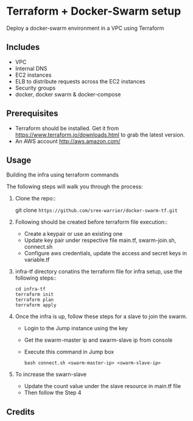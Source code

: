 # Terraform + Docker-Swarm setup

Deploy a docker-swarm environment in a VPC using Terraform

Includes
--------

* VPC
* Internal DNS
* EC2 instances
* ELB to distribute requests across the EC2 instances
* Security groups
* docker, docker swarm & docker-compose


Prerequisites
-------------

* Terraform should be installed. Get it from https://www.terraform.io/downloads.html to grab the latest version.
* An AWS account http://aws.amazon.com/

Usage
-----

Building the infra using terraform commands

The following steps will walk you through the process:

1. Clone the repo::

      git clone `https://github.com/sree-warrier/docker-swarm-tf.git`

2. Following should be created before terraform file execution::

    - Create a keypair or use an existing one
    - Update key pair under respective file main.tf, swarm-join.sh, connect.sh
    - Configure aws credentials, update the access and secret keys in variable.tf

3. infra-tf directory conatins the terraform file for infra setup, use the following steps::

      ```
      cd infra-tf
      terraform init
      terraform plan
      terraform apply
      ```

4. Once the infra is up, follow these steps for a slave to join the swarm.

    - Login to the Jump instance using the key
    - Get the swarm-master ip and swarm-slave ip from console
    - Execute this command in Jump box

      ```bash connect.sh <swarm-master-ip> <swarm-slave-ip>```

5. To increase the swarn-slave

    - Update the count value under the slave resource in main.tf file
    - Then follow the Step 4

## Credits